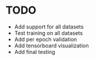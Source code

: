 # TODO

* Add support for all datasets
* Test training on all datasets
* Add per epoch validation
* Add tensorboard visualization
* Add final testing

